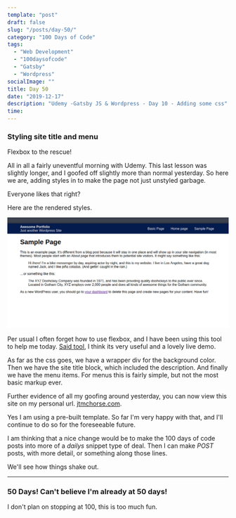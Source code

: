 ```yaml
---
template: "post"
draft: false
slug: "/posts/day-50/"
category: "100 Days of Code"
tags:
  - "Web Development"
  - "100daysofcode"
  - "Gatsby"
  - "Wordpress"
socialImage: ""
title: Day 50 
date: "2019-12-17"
description: "Udemy -Gatsby JS & Wordpress - Day 10 - Adding some css"
time: 
---
```


### Styling site title and menu

Flexbox to the rescue!

All in all a fairly uneventful morning with Udemy. This last lesson was slightly longer, and I goofed off slightly more than normal yesterday. So here we are, adding styles in to make the page not just unstyled garbage.

Everyone likes that right?

Here are the rendered styles.

![Gatsby styled wordpress data](../../static/media/2019-12-17-menu-styles.png)

Per usual I often forget how to use flexbox, and I have been using this tool to help me today. [Said tool](https://yoksel.github.io/flex-cheatsheet/#display), I think its very useful and a lovely live demo.

As far as the css goes, we have a wrapper div for the background color. Then we have the site title block, which included the description. And finally we have the menu items. For menus this is fairly simple, but not the most basic markup ever.

Further evidence of all my goofing around yesterday, you can now view this site on my personal url. [jtmchorse.com](http://www.jtmchorse.com/).

Yes I am using a pre-built template. So far I'm very happy with that, and I'll continue to do so for the foreseeable future. 

I am thinking that a nice change would be to make the 100 days of code posts into more of a _dailys_ snippet type of deal. Then I can make *POST* posts, with more detail, or something along those lines.

We'll see how things shake out.


---

### 50 Days! Can't believe I'm already at 50 days!

I don't plan on stopping at 100, this is too much fun.
